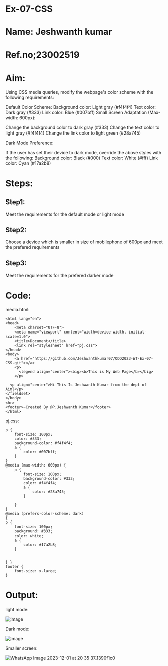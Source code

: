 # Ex-07-CSS
# Name: Jeshwanth kumar
# Ref.no;23002519
# Aim:
Using CSS media queries, modify the webpage's color scheme with the following requirements:

Default Color Scheme: Background color: Light gray (#f4f4f4) Text color: Dark gray (#333) Link color: Blue (#007bff) Small Screen Adaptation (Max-width: 600px):

Change the background color to dark gray (#333) Change the text color to light gray (#f4f4f4) Change the link color to light green (#28a745)

Dark Mode Preference:

If the user has set their device to dark mode, override the above styles with the following: Background color: Black (#000) Text color: White (#fff) Link color: Cyan (#17a2b8)
# Steps:

## Step1:
Meet the requirements for the default mode or light mode
## Step2:
Choose a device which is smaller in size of mobilephone of 600px and meet the prefered requirements
## Step3:
Meet the requirements for the prefered darker mode

# Code:
media.html:
```
<html lang="en">
<head>
    <meta charset="UTF-8">
    <meta name="viewport" content="width=device-width, initial-scale=1.0">
    <title>Document</title>
    <link rel="stylesheet" href="pj.css">
</head>
<body>
    <a href="https://github.com/Jeshwanthkumar07/ODD2023-WT-Ex-07-CSS.git"></a>
    <p>
      <legend align="center"><big><b>This is My Web Page</b></big>
    </p>
     
  <p align="center">Hi This Is Jeshwanth Kumar from the dept of Aiml</p>
</fieldset>
</body>
<hr>
<footer>~Created By @P.Jeshwanth Kumar</footer>
</html>
```
pj.css:
```
p {
    font-size: 100px;
    color: #333;
    background-color: #f4f4f4;
    a {
        color: #007bff;
    }
}
@media (max-width: 600px) {
    p {
        font-size: 100px;
        background-color: #333;
        color: #f4f4f4;
        a {
            color: #28a745;
        }
        
    }
}
@media (prefers-color-scheme: dark) 
{ 
p { 
    font-size: 100px;
    background: #333; 
    color: white; 
    a {
        color: #17a2b8;
    }


} }
footer {
    font-size: x-large;
}
```




# Output:
light mode:

![image](https://github.com/Jeshwanthkumar07/ODD2023-WT-Ex-07-CSS/assets/142886483/58b83575-127e-4d65-9d3e-5f3c278ae7f3)

Dark mode:

![image](https://github.com/Jeshwanthkumar07/ODD2023-WT-Ex-07-CSS/assets/142886483/3f2e0d9b-ff70-43fc-b104-76e706e94915)

Smaller screen:

![WhatsApp Image 2023-12-01 at 20 35 37_1390f1c0](https://github.com/Jeshwanthkumar07/ODD2023-WT-Ex-07-CSS/assets/142886483/b8af7e18-e4f3-4d1d-8409-91eaae17294b)
